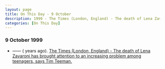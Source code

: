 ```yaml
---
layout: page
title: On This Day - 9 October
description: 1999 - The Times (London, England) - The death of Lena Zavaroni has brought attention to an increasing problem among teenagers, says Tim Teeman.
categories: [On This Day]
---
```


### 9 October 1999
* —— (<span id="age"></span> years ago). [The Times (London, England) - The death of Lena Zavaroni has brought attention to an increasing problem among teenagers, says Tim Teeman.](/the%20times/1999/10/09/The-Times.html)

<!-- Script for calculating number of years ago -->
<script>
var dob = '19991009';
var year = Number(dob.substr(0, 4));
var month = Number(dob.substr(4, 2)) - 1;
var day = Number(dob.substr(6, 2));
var today = new Date();
var age = today.getFullYear() - year;
if (today.getMonth() < month || (today.getMonth() == month && today.getDate() < day)) {
age--;
}
document.getElementById("age").innerHTML=age;
</script>

